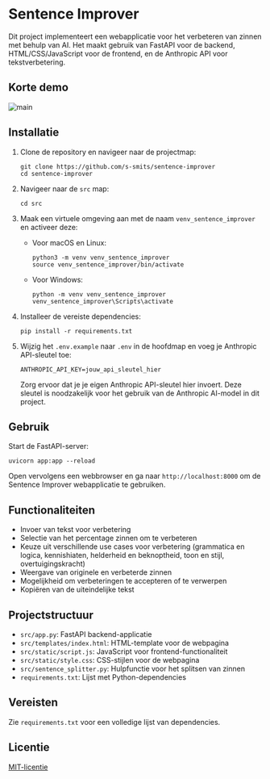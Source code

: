# Sentence Improver

Dit project implementeert een webapplicatie voor het verbeteren van zinnen met behulp van AI. Het maakt gebruik van FastAPI voor de backend, HTML/CSS/JavaScript voor de frontend, en de Anthropic API voor tekstverbetering.

## Korte demo
![main](https://github.com/user-attachments/assets/8824fc95-830d-44e5-a298-791b66138a50)

## Installatie

1. Clone de repository en navigeer naar de projectmap:
   ```
   git clone https://github.com/s-smits/sentence-improver
   cd sentence-improver
   ```

2. Navigeer naar de `src` map:
   ```
   cd src
   ```

3. Maak een virtuele omgeving aan met de naam `venv_sentence_improver` en activeer deze:
   - Voor macOS en Linux:
     ```
     python3 -m venv venv_sentence_improver
     source venv_sentence_improver/bin/activate
     ```
   - Voor Windows:
     ```
     python -m venv venv_sentence_improver
     venv_sentence_improver\Scripts\activate
     ```

4. Installeer de vereiste dependencies:
   ```
   pip install -r requirements.txt
   ```

5. Wijzig het `.env.example` naar `.env` in de hoofdmap en voeg je Anthropic API-sleutel toe:
   ```
   ANTHROPIC_API_KEY=jouw_api_sleutel_hier
   ```

   Zorg ervoor dat je je eigen Anthropic API-sleutel hier invoert. Deze sleutel is noodzakelijk voor het gebruik van de Anthropic AI-model in dit project.

## Gebruik

Start de FastAPI-server:
```
uvicorn app:app --reload
```

Open vervolgens een webbrowser en ga naar `http://localhost:8000` om de Sentence Improver webapplicatie te gebruiken.

## Functionaliteiten

- Invoer van tekst voor verbetering
- Selectie van het percentage zinnen om te verbeteren
- Keuze uit verschillende use cases voor verbetering (grammatica en logica, kennishiaten, helderheid en beknoptheid, toon en stijl, overtuigingskracht)
- Weergave van originele en verbeterde zinnen
- Mogelijkheid om verbeteringen te accepteren of te verwerpen
- Kopiëren van de uiteindelijke tekst

## Projectstructuur

- `src/app.py`: FastAPI backend-applicatie
- `src/templates/index.html`: HTML-template voor de webpagina
- `src/static/script.js`: JavaScript voor frontend-functionaliteit
- `src/static/style.css`: CSS-stijlen voor de webpagina
- `src/sentence_splitter.py`: Hulpfunctie voor het splitsen van zinnen
- `requirements.txt`: Lijst met Python-dependencies

## Vereisten

Zie `requirements.txt` voor een volledige lijst van dependencies.

## Licentie

[MIT-licentie](LICENSE)
